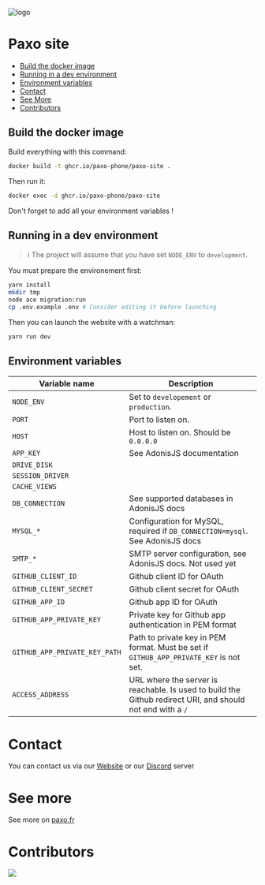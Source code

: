 ![logo](https://github.com/paxo-phone/paxo-site/assets/45568523/4f1ece58-91e2-4954-9844-d275ed7b54ae)

# Paxo site

- [Build the docker image](#build-the-docker-image)
- [Running in a dev environment](#running-in-a-dev-environment)
- [Environment variables](#environment-variables)
- [Contact](#contact)
- [See More](#see-more)
- [Contributors](#contributors)

## Build the docker image

Build everything with this command:
```sh
docker build -t ghcr.io/paxo-phone/paxo-site .
```
Then run it:
```sh
docker exec -d ghcr.io/paxo-phone/paxo-site
```
Don't forget to add all your environment variables !

## Running in a dev environment
> ℹ️ The project will assume that you have set `NODE_ENV` to `development`.

You must prepare the environement first:
```sh
yarn install
mkdir tmp
node ace migration:run
cp .env.example .env # Consider editing it before launching
```

Then you can launch the website with a watchman:
```sh
yarn run dev
```

## Environment variables
|Variable name|Description|
|-------------|--------------------------------------------|
|`NODE_ENV`|Set to `developement` or `production`.|
|`PORT`|Port to listen on.|
|`HOST`|Host to listen on. Should be `0.0.0.0`|
|`APP_KEY`|See AdonisJS documentation|
|`DRIVE_DISK`||
|`SESSION_DRIVER`||
|`CACHE_VIEWS`||
|`DB_CONNECTION`|See supported databases in AdonisJS docs|
|`MYSQL_*`|Configuration for MySQL, required if `DB_CONNECTION=mysql`. See AdonisJS docs|
|`SMTP_*`|SMTP server configuration, see AdonisJS docs. Not used yet|
|`GITHUB_CLIENT_ID`|Github client ID for OAuth|
|`GITHUB_CLIENT_SECRET`|Github client secret for OAuth|
|`GITHUB_APP_ID`|Github app ID for OAuth|
|`GITHUB_APP_PRIVATE_KEY`|Private key for Github app authentication in PEM format|
|`GITHUB_APP_PRIVATE_KEY_PATH`|Path to private key in PEM format. Must be set if `GITHUB_APP_PRIVATE_KEY` is not set.|
|`ACCESS_ADDRESS`|URL where the server is reachable. Is used to build the Github redirect URI, and should not end with a `/`|

# Contact

You can contact us via our [Website](https://www.paxo.fr) or our [Discord](https://discord.com/invite/MpqbWr3pUG) server

# See more

See more on [paxo.fr](https://www.paxo.fr)

# Contributors 

<a href="https://github.com/paxo-phone/paxo-site/graphs/contributors">
  <img src="https://contrib.rocks/image?repo=paxo-phone/paxo-site" />
</a>

